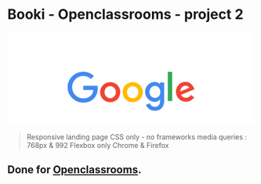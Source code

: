 # Booki - Openclassrooms - project 2

<img alt = "Booki" src = "https://github.com/ArchiePerera/GoogleHomepageProject/blob/main/img/doodle.gif">

> Responsive landing page
> CSS only - no frameworks
> media queries : 768px & 992
> Flexbox only
> Chrome & Firefox

## Done for [Openclassrooms](https://openclassrooms.com).


